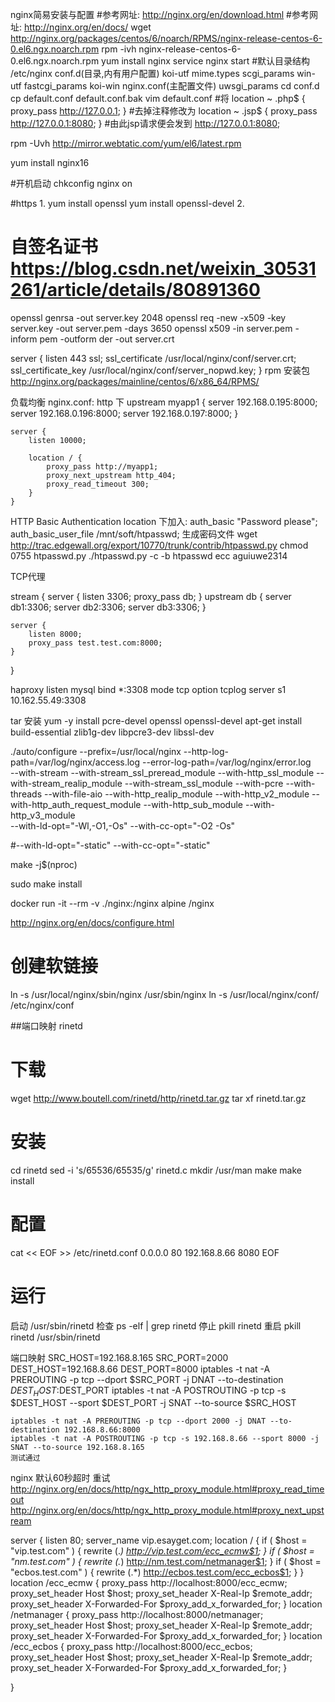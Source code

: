 nginx简易安装与配置
#参考网址: http://nginx.org/en/download.html
#参考网址: http://nginx.org/en/docs/
wget http://nginx.org/packages/centos/6/noarch/RPMS/nginx-release-centos-6-0.el6.ngx.noarch.rpm
rpm -ivh nginx-release-centos-6-0.el6.ngx.noarch.rpm
yum install nginx
service nginx start
#默认目录结构 /etc/nginx
conf.d(目录,内有用户配置)   koi-utf  mime.types  scgi_params   win-utf
fastcgi_params  koi-win     nginx.conf(主配置文件)  uwsgi_params
cd conf.d
cp default.conf default.conf.bak
vim default.conf
#将
    location ~ \.php$ {
        proxy_pass   http://127.0.0.1;
    }
#去掉注释修改为
    location ~ \.jsp$ {
        proxy_pass   http://127.0.0.1:8080;
    }
#由此jsp请求便会发到 http://127.0.0.1:8080;



rpm -Uvh http://mirror.webtatic.com/yum/el6/latest.rpm

yum install nginx16

#开机启动
chkconfig nginx on

#https
1.
yum install openssl
yum install openssl-devel
2.
# 自签名证书 https://blog.csdn.net/weixin_30531261/article/details/80891360
openssl genrsa -out server.key 2048
openssl req -new -x509 -key server.key -out server.pem -days 3650
openssl x509 -in server.pem -inform pem -outform der -out server.crt

server {
    listen 443 ssl;
    ssl_certificate  /usr/local/nginx/conf/server.crt;
    ssl_certificate_key  /usr/local/nginx/conf/server_nopwd.key;
}
rpm 安装包
http://nginx.org/packages/mainline/centos/6/x86_64/RPMS/

负载均衡
nginx.conf: http 下
 upstream myapp1 {
        server 192.168.0.195:8000;
        server 192.168.0.196:8000;
	    server 192.168.0.197:8000;
    }

    server {
        listen 10000;

        location / {
            proxy_pass http://myapp1;
			proxy_next_upstream http_404;
			proxy_read_timeout 300;
        }
    }

HTTP Basic Authentication
location 下加入:
auth_basic "Password please";
auth_basic_user_file  /mnt/soft/htpasswd;
生成密码文件
wget http://trac.edgewall.org/export/10770/trunk/contrib/htpasswd.py
chmod 0755 htpasswd.py
./htpasswd.py -c -b htpasswd ecc aguiuwe2314

TCP代理

stream {
    server {
        listen 3306;
        proxy_pass db;
    }
    upstream db {
        server db1:3306;
        server db2:3306;
        server db3:3306;
    }

	server {
        listen 8000;
        proxy_pass test.test.com:8000;
    }
}

haproxy
listen mysql
    bind  *:3308
    mode  tcp
    option tcplog
    server  s1 10.162.55.49:3308

tar 安装
yum -y install pcre-devel openssl openssl-devel
apt-get install build-essential zlib1g-dev libpcre3-dev libssl-dev

./auto/configure --prefix=/usr/local/nginx --http-log-path=/var/log/nginx/access.log  --error-log-path=/var/log/nginx/error.log \
--with-stream --with-stream_ssl_preread_module --with-http_ssl_module --with-stream_realip_module --with-stream_ssl_module  --with-pcre --with-threads --with-file-aio --with-http_realip_module --with-http_v2_module --with-http_auth_request_module --with-http_sub_module --with-http_v3_module \
--with-ld-opt="-Wl,-O1,-Os"  --with-cc-opt="-O2 -Os"

#--with-ld-opt="-static" --with-cc-opt="-static"

make -j$(nproc)

sudo make install

docker run -it --rm -v ./nginx:/nginx alpine /nginx

http://nginx.org/en/docs/configure.html

# 创建软链接
ln -s /usr/local/nginx/sbin/nginx /usr/sbin/nginx
ln -s /usr/local/nginx/conf/ /etc/nginx/conf

##端口映射 rinetd
# 下载
wget http://www.boutell.com/rinetd/http/rinetd.tar.gz
tar xf rinetd.tar.gz

# 安装
cd rinetd
sed -i 's/65536/65535/g' rinetd.c
mkdir /usr/man
make
make install

# 配置
cat << EOF >> /etc/rinetd.conf
0.0.0.0 80 192.168.8.66 8080
EOF

# 运行
启动 /usr/sbin/rinetd
检查 ps -elf | grep rinetd
停止 pkill rinetd
重启
pkill rinetd
/usr/sbin/rinetd


端口映射
	SRC_HOST=192.168.8.165
	SRC_PORT=2000
	DEST_HOST=192.168.8.66
	DEST_PORT=8000
	iptables -t nat -A PREROUTING -p tcp --dport $SRC_PORT -j DNAT --to-destination $DEST_HOST:$DEST_PORT
	iptables -t nat -A POSTROUTING -p tcp -s $DEST_HOST --sport $DEST_PORT -j SNAT --to-source $SRC_HOST

	iptables -t nat -A PREROUTING -p tcp --dport 2000 -j DNAT --to-destination 192.168.8.66:8000
	iptables -t nat -A POSTROUTING -p tcp -s 192.168.8.66 --sport 8000 -j SNAT --to-source 192.168.8.165
	测试通过


nginx 默认60秒超时 重试
http://nginx.org/en/docs/http/ngx_http_proxy_module.html#proxy_read_timeout
http://nginx.org/en/docs/http/ngx_http_proxy_module.html#proxy_next_upstream


server {
    listen       80;
    server_name  vip.esayget.com;
    location / {
	    if ( $host = "vip.test.com" ) {
          rewrite  (.*) http://vip.test.com/ecc_ecmw$1;
	   }
           if ( $host = "nm.test.com" ) {
          rewrite  (.*) http://nm.test.com/netmanager$1;
	   }
	  if ( $host = "ecbos.test.com" ) {
          rewrite  (.*) http://ecbos.test.com/ecc_ecbos$1;
	   }
    }
    location /ecc_ecmw {
        proxy_pass http://localhost:8000/ecc_ecmw;
        proxy_set_header Host $host;
        proxy_set_header X-Real-Ip $remote_addr;
 	proxy_set_header X-Forwarded-For $proxy_add_x_forwarded_for;
    }
    location /netmanager {
        proxy_pass http://localhost:8000/netmanager;
        proxy_set_header Host $host;
        proxy_set_header X-Real-Ip $remote_addr;
 	proxy_set_header X-Forwarded-For $proxy_add_x_forwarded_for;
    }
    location /ecc_ecbos {
        proxy_pass http://localhost:8000/ecc_ecbos;
        proxy_set_header Host $host;
        proxy_set_header X-Real-Ip $remote_addr;
 	proxy_set_header X-Forwarded-For $proxy_add_x_forwarded_for;
    }

}
